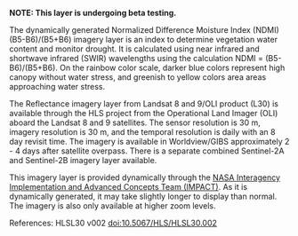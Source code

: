 **NOTE: This layer is undergoing beta testing.**

The dynamically generated Normalized Difference Moisture Index (NDMI) (B5-B6)/(B5+B6) imagery layer is an index to determine vegetation water content and monitor drought. It is calculated using near infrared and shortwave infrared (SWIR) wavelengths using the calculation NDMI = (B5-B6)/(B5+B6). On the rainbow color scale, darker blue colors represent high canopy without water stress, and greenish to yellow colors area areas approaching water stress.

The Reflectance imagery layer from Landsat 8 and 9/OLI product (L30) is available through the HLS project from the Operational Land Imager (OLI) aboard the Landsat 8 and 9 satellites. The sensor resolution is 30 m, imagery resolution is 30 m, and the temporal resolution is daily with an 8 day revisit time. The imagery is available in Worldview/GIBS approximately 2 - 4 days after satellite overpass. There is a separate combined Sentinel-2A and Sentinel-2B  imagery layer available.

This imagery layer is provided dynamically through the [NASA Interagency Implementation and Advanced Concepts Team (IMPACT)](https://earthdata.nasa.gov/esds/impact). As it is dynamically generated, it may take slightly longer to display than normal. The imagery is also only available at higher zoom levels.

References: HLSL30 v002 [doi:10.5067/HLS/HLSL30.002](https://doi.org/10.5067/HLS/HLSL30.002)